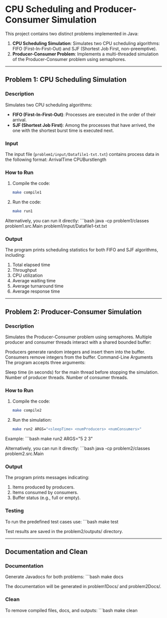 # CPU Scheduling and Producer-Consumer Simulation

This project contains two distinct problems implemented in Java:

1. **CPU Scheduling Simulation**: Simulates two CPU scheduling algorithms: FIFO (First-In-First-Out) and SJF (Shortest Job First, non-preemptive).
2. **Producer-Consumer Problem**: Implements a multi-threaded simulation of the Producer-Consumer problem using semaphores.


---

## Problem 1: CPU Scheduling Simulation

### Description
Simulates two CPU scheduling algorithms:
- **FIFO (First-In-First-Out)**: Processes are executed in the order of their arrival.
- **SJF (Shortest Job First)**: Among the processes that have arrived, the one with the shortest burst time is executed next.

### Input
The input file (`problem1/input/Datafile1-txt.txt`) contains process data in the following format: 
ArrivalTime CPUBurstlength


### How to Run
1. Compile the code:
   ```bash
   make compile1

2. Run the code:
    ```bash
    make run1

Alternatively, you can run it directly:
    ```bash
    java -cp problem1/classes problem1.src.Main problem1/input/Datafile1-txt.txt

### Output
The program prints scheduling statistics for both FIFO and SJF algorithms, including:

1. Total elapsed time
2. Throughput
3. CPU utilization
4. Average waiting time
5. Average turnaround time
6. Average response time

---

## Problem 2: Producer-Consumer Simulation

### Description
Simulates the Producer-Consumer problem using semaphores. Multiple producer and consumer threads interact with a shared bounded buffer:

Producers generate random integers and insert them into the buffer.
Consumers remove integers from the buffer.
Command-Line Arguments
The program accepts three arguments:

Sleep time (in seconds) for the main thread before stopping the simulation.
Number of producer threads.
Number of consumer threads.

### How to Run
1. Compile the code:
    ```bash
    make compile2

2. Run the simulation:
    ```bash
    make run2 ARGS="<sleepTime> <numProducers> <numConsumers>"

Example:
    ```bash
    make run2 ARGS="5 2 3"

Alternatively, you can run it directly:
    ```bash
    java -cp problem2/classes problem2.src.Main <sleepTime> <numProducers> <numConsumers>

### Output
The program prints messages indicating:

1. Items produced by producers.
2. Items consumed by consumers.
3. Buffer status (e.g., full or empty).

### Testing

To run the predefined test cases use:
    ```bash
    make test

Test results are saved in the problem2/outputs/ directory.

---

## Documentation and Clean

### Documentation
Generate Javadocs for both problems:
    ```bash
    make docs

The documentation will be generated in problem1Docs/ and problem2Docs/.
    
### Clean
To remove compiled files, docs, and outputs:
    ```bash
    make clean
